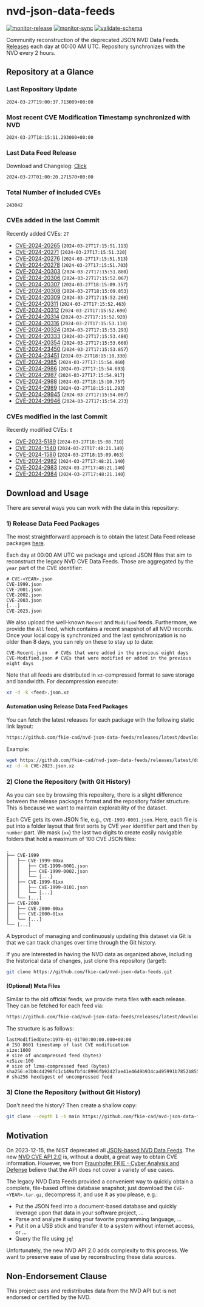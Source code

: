 # nvd-json-data-feeds

[![monitor-release](https://github.com/fkie-cad/nvd-json-data-feeds/actions/workflows/monitor_release.yml/badge.svg)](https://github.com/fkie-cad/nvd-json-data-feeds/actions/workflows/monitor_release.yml)
[![monitor-sync](https://github.com/fkie-cad/nvd-json-data-feeds/actions/workflows/monitor_sync.yml/badge.svg)](https://github.com/fkie-cad/nvd-json-data-feeds/actions/workflows/monitor_sync.yml)
[![validate-schema](https://github.com/fkie-cad/nvd-json-data-feeds/actions/workflows/validate_schema.yml/badge.svg)](https://github.com/fkie-cad/nvd-json-data-feeds/actions/workflows/validate_schema.yml)

Community reconstruction of the deprecated JSON NVD Data Feeds.
[Releases](https://github.com/fkie-cad/nvd-json-data-feeds/releases/latest) each day at 00:00 AM UTC.
Repository synchronizes with the NVD every 2 hours.

## Repository at a Glance

### Last Repository Update

```plain
2024-03-27T19:00:37.713009+00:00
```

### Most recent CVE Modification Timestamp synchronized with NVD

```plain
2024-03-27T18:15:11.293000+00:00
```

### Last Data Feed Release

Download and Changelog: [Click](https://github.com/fkie-cad/nvd-json-data-feeds/releases/latest)

```plain
2024-03-27T01:00:20.271570+00:00
```

### Total Number of included CVEs

```plain
243042
```

### CVEs added in the last Commit

Recently added CVEs: `27`

- [CVE-2024-20265](CVE-2024/CVE-2024-202xx/CVE-2024-20265.json) (`2024-03-27T17:15:51.113`)
- [CVE-2024-20271](CVE-2024/CVE-2024-202xx/CVE-2024-20271.json) (`2024-03-27T17:15:51.320`)
- [CVE-2024-20276](CVE-2024/CVE-2024-202xx/CVE-2024-20276.json) (`2024-03-27T17:15:51.513`)
- [CVE-2024-20278](CVE-2024/CVE-2024-202xx/CVE-2024-20278.json) (`2024-03-27T17:15:51.703`)
- [CVE-2024-20303](CVE-2024/CVE-2024-203xx/CVE-2024-20303.json) (`2024-03-27T17:15:51.880`)
- [CVE-2024-20306](CVE-2024/CVE-2024-203xx/CVE-2024-20306.json) (`2024-03-27T17:15:52.067`)
- [CVE-2024-20307](CVE-2024/CVE-2024-203xx/CVE-2024-20307.json) (`2024-03-27T18:15:09.357`)
- [CVE-2024-20308](CVE-2024/CVE-2024-203xx/CVE-2024-20308.json) (`2024-03-27T18:15:09.853`)
- [CVE-2024-20309](CVE-2024/CVE-2024-203xx/CVE-2024-20309.json) (`2024-03-27T17:15:52.260`)
- [CVE-2024-20311](CVE-2024/CVE-2024-203xx/CVE-2024-20311.json) (`2024-03-27T17:15:52.463`)
- [CVE-2024-20312](CVE-2024/CVE-2024-203xx/CVE-2024-20312.json) (`2024-03-27T17:15:52.690`)
- [CVE-2024-20314](CVE-2024/CVE-2024-203xx/CVE-2024-20314.json) (`2024-03-27T17:15:52.920`)
- [CVE-2024-20316](CVE-2024/CVE-2024-203xx/CVE-2024-20316.json) (`2024-03-27T17:15:53.110`)
- [CVE-2024-20324](CVE-2024/CVE-2024-203xx/CVE-2024-20324.json) (`2024-03-27T17:15:53.293`)
- [CVE-2024-20333](CVE-2024/CVE-2024-203xx/CVE-2024-20333.json) (`2024-03-27T17:15:53.480`)
- [CVE-2024-20354](CVE-2024/CVE-2024-203xx/CVE-2024-20354.json) (`2024-03-27T17:15:53.660`)
- [CVE-2024-23450](CVE-2024/CVE-2024-234xx/CVE-2024-23450.json) (`2024-03-27T17:15:53.857`)
- [CVE-2024-23451](CVE-2024/CVE-2024-234xx/CVE-2024-23451.json) (`2024-03-27T18:15:10.330`)
- [CVE-2024-2985](CVE-2024/CVE-2024-29xx/CVE-2024-2985.json) (`2024-03-27T17:15:54.460`)
- [CVE-2024-2986](CVE-2024/CVE-2024-29xx/CVE-2024-2986.json) (`2024-03-27T17:15:54.693`)
- [CVE-2024-2987](CVE-2024/CVE-2024-29xx/CVE-2024-2987.json) (`2024-03-27T17:15:54.917`)
- [CVE-2024-2988](CVE-2024/CVE-2024-29xx/CVE-2024-2988.json) (`2024-03-27T18:15:10.757`)
- [CVE-2024-2989](CVE-2024/CVE-2024-29xx/CVE-2024-2989.json) (`2024-03-27T18:15:11.293`)
- [CVE-2024-29945](CVE-2024/CVE-2024-299xx/CVE-2024-29945.json) (`2024-03-27T17:15:54.087`)
- [CVE-2024-29946](CVE-2024/CVE-2024-299xx/CVE-2024-29946.json) (`2024-03-27T17:15:54.273`)


### CVEs modified in the last Commit

Recently modified CVEs: `6`

- [CVE-2023-5189](CVE-2023/CVE-2023-51xx/CVE-2023-5189.json) (`2024-03-27T18:15:08.710`)
- [CVE-2024-1540](CVE-2024/CVE-2024-15xx/CVE-2024-1540.json) (`2024-03-27T17:48:21.140`)
- [CVE-2024-1580](CVE-2024/CVE-2024-15xx/CVE-2024-1580.json) (`2024-03-27T18:15:09.063`)
- [CVE-2024-2982](CVE-2024/CVE-2024-29xx/CVE-2024-2982.json) (`2024-03-27T17:48:21.140`)
- [CVE-2024-2983](CVE-2024/CVE-2024-29xx/CVE-2024-2983.json) (`2024-03-27T17:48:21.140`)
- [CVE-2024-2984](CVE-2024/CVE-2024-29xx/CVE-2024-2984.json) (`2024-03-27T17:48:21.140`)


## Download and Usage

There are several ways you can work with the data in this repository:

### 1) Release Data Feed Packages

The most straightforward approach is to obtain the latest Data Feed release packages [here](https://github.com/fkie-cad/nvd-json-data-feeds/releases/latest).

Each day at 00:00 AM UTC we package and upload JSON files that aim to reconstruct the legacy NVD CVE Data Feeds.
Those are aggregated by the `year` part of the CVE identifier:

```
# CVE-<YEAR>.json
CVE-1999.json
CVE-2001.json
CVE-2002.json
CVE-2003.json
[...]
CVE-2023.json
```

We also upload the well-known `Recent` and `Modified` feeds.
Furthermore, we provide the `All` feed, which contains a recent snapshot of all NVD records.
Once your local copy is synchronized and the last synchronization is no older than 8 days, you can rely on these to stay up to date:

```plain
CVE-Recent.json   # CVEs that were added in the previous eight days
CVE-Modified.json # CVEs that were modified or added in the previous eight days
```

Note that all feeds are distributed in `xz`-compressed format to save storage and bandwidth.
For decompression execute:

```sh
xz -d -k <feed>.json.xz
```

#### Automation using Release Data Feed Packages

You can fetch the latest releases for each package with the following static link layout:

```sh
https://github.com/fkie-cad/nvd-json-data-feeds/releases/latest/download/CVE-<YEAR>.json.xz
```

Example:

```sh
wget https://github.com/fkie-cad/nvd-json-data-feeds/releases/latest/download/CVE-2023.json.xz
xz -d -k CVE-2023.json.xz
```

### 2) Clone the Repository (with Git History)

As you can see by browsing this repository, there is a slight difference between the release packages format and the repository folder structure.
This is because we want to maintain explorability of the dataset.

Each CVE gets its own JSON file, e.g., `CVE-1999-0001.json`.
Here, each file is put into a folder layout that first sorts by CVE `year` identifier part and then by `number` part.
We mask (`xx`) the last two digits to create easily navigable folders that hold a maximum of 100 CVE JSON files:

```plain
.
├── CVE-1999
│   ├── CVE-1999-00xx
│   │   ├── CVE-1999-0001.json
│   │   ├── CVE-1999-0002.json
│   │   └── [...]
│   ├── CVE-1999-01xx
│   │   ├── CVE-1999-0101.json
│   │   └── [...]
│   └── [...]
├── CVE-2000
│   ├── CVE-2000-00xx
│   ├── CVE-2000-01xx
│   └── [...]
└── [...]
```

A byproduct of managing and continuously updating this dataset via Git is that we can track changes over time through the Git history.

If you are interested in having the NVD data as organized above, including the historical data of changes, just clone this repository (large!):

```sh
git clone https://github.com/fkie-cad/nvd-json-data-feeds.git
```

#### (Optional) Meta Files

Similar to the old official feeds, we provide meta files with each release. They can be fetched for each feed via:

```sh
https://github.com/fkie-cad/nvd-json-data-feeds/releases/latest/download/CVE-<YEAR>.meta
```

The structure is as follows:

```plain
lastModifiedDate:1970-01-01T00:00:00.000+00:00                          # ISO 8601 timestamp of last CVE modification
size:1000                                                               # size of uncompressed feed (bytes)
xzSize:100                                                              # size of lzma-compressed feed (bytes)
sha256:e3b0c44298fc1c149afbf4c8996fb92427ae41e4649b934ca495991b7852b855 # sha256 hexdigest of uncompressed feed
```

### 3) Clone the Repository (without Git History)

Don't need the history? Then create a shallow copy:

```sh
git clone --depth 1 -b main https://github.com/fkie-cad/nvd-json-data-feeds.git
```

## Motivation

On 2023-12-15, the NIST deprecated all [JSON-based NVD Data Feeds](https://nvd.nist.gov/vuln/data-feeds#divRetirementBanner-1).
The new [NVD CVE API 2.0](https://nvd.nist.gov/developers/vulnerabilities) is, without a doubt, a great way to obtain CVE information.
However, we from [Fraunhofer FKIE - Cyber Analysis and Defense](https://www.fkie.fraunhofer.de/en/departments/cad.html) believe that the API does not cover a variety of use cases.

The legacy NVD Data Feeds provided a convenient way to quickly obtain a complete, file-based offline database snapshot; just download the `CVE-<YEAR>.tar.gz`, decompress it, and use it as you please, e.g.:

- Put the JSON feed into a document-based database and quickly leverage upon that data in your software project, ...
- Parse and analyze it using your favorite programming language, ...
- Put it on a USB stick and transfer it to a system without internet access, or ...
- Query the file using `jq`!

Unfortunately, the new NVD API 2.0 adds complexity to this process.
We want to preserve ease of use by reconstructing these data sources.

## Non-Endorsement Clause

This project uses and redistributes data from the NVD API but is not endorsed or certified by the NVD.